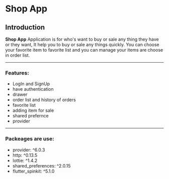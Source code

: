 # Shop App

 ## Introduction ##
 **Shop App** Application is for who's want to buy or sale any thing they have or they want, It help you to buy or sale any things quickly. You can choose your favorite item to favorite list and you can manage your items are choose in order list.


---
 ### Features: ###
 - LogIn and SignUp 
 - have authentication
 - drawer
 - order list and history of orders
 - favorite list
 - adding item for sale 
 - shared prefernce 
 - provider
 ---
 ### Packeages are use: ###
 - provider: ^6.0.3
 - http: ^0.13.5
 - lottie: ^1.4.2
 - shared_preferences: ^2.0.15
 - flutter_spinkit: ^5.1.0
#